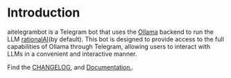 # Introduction

aitelegrambot is a Telegram bot that uses the
[Ollama](http://ollama.com/) backend to run the LLM
[rationalAI](https://ollama.com/tusharhero/rationalai)(by
default). This bot is designed to provide access to the full
capabilities of Ollama through Telegram, allowing users to interact
with LLMs in a convenient and interactive manner.

Find the [CHANGELOG](CHANGELOG.md), and [Documentation.](docs/).
